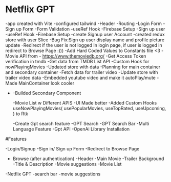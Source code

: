 # Netflix GPT

-app created with Vite
-configured tailwind
-Header
-Routing
-Login Form
-Sign up Form
-Form Validation
-useRef Hook
-Firebase Setup
-Sign up user
-useRef Hook
-Firebase Setup
-create Signup user Account
-created redux store with user Slice
-Bug Fix:Sign up user display name and profile picture update
-Redirect if the user is not logged In login page, if user is logged in redirect to Browse Page :)))
-Add Hard Coded Values to Constants file <3
-Movie API from - https://www.themoviedb.org/
-Get Access Token verification in tmdb
-Get data from TMDB List API
-Custom Hook for nowPlayingMovies
-Updated store with data
-Planning for main container and secondary container
-Fetch data for trailer video
-Update store with trailer video data
-Embedded youtube video and make it autoPlay/mute
-Made MainContainer look cooler

- -Builded Secondary Component

  -Movie List w Different APIS
  -UI Made better
  -Added Custom Hooks useNowPlayingMovies(
  usePopularMovies,
  useTopRated,
  useUpcoming,
  ) to Rtk

  -Create Gpt search feature
  -GPT Search
  -GPT Search Bar
  -Multi Language Feature
  -Gpt API
  -OpenAi Library Installation
  <!--  -->

#Features

-Login/Signup
-Sign in/ Sign up Form
-Redirect to Browse Page

- Browse (after authentication)
  -Header
  -Main Movie
  -Trailer Background
  -Title & Description
  -Movie suggestions
  -Movie List

-Netflix GPT
-search bar
-movie suggestions
